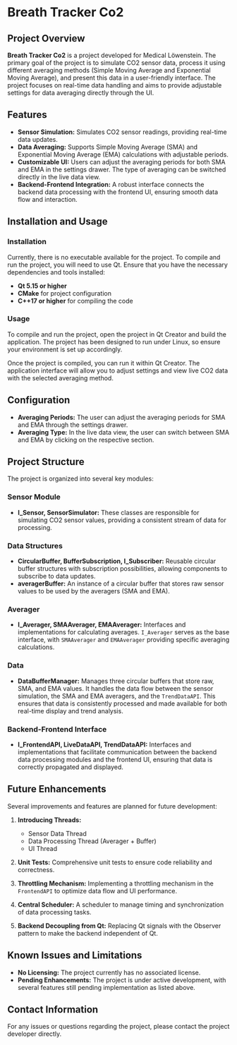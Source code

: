 
# Breath Tracker Co2

## Project Overview

**Breath Tracker Co2** is a project developed for Medical Löwenstein. The primary goal of the project is to simulate CO2 sensor data, process it using different averaging methods (Simple Moving Average and Exponential Moving Average), and present this data in a user-friendly interface. The project focuses on real-time data handling and aims to provide adjustable settings for data averaging directly through the UI.

## Features

- **Sensor Simulation:** Simulates CO2 sensor readings, providing real-time data updates.
- **Data Averaging:** Supports Simple Moving Average (SMA) and Exponential Moving Average (EMA) calculations with adjustable periods.
- **Customizable UI:** Users can adjust the averaging periods for both SMA and EMA in the settings drawer. The type of averaging can be switched directly in the live data view.
- **Backend-Frontend Integration:** A robust interface connects the backend data processing with the frontend UI, ensuring smooth data flow and interaction.

## Installation and Usage

### Installation

Currently, there is no executable available for the project. To compile and run the project, you will need to use Qt. Ensure that you have the necessary dependencies and tools installed:

- **Qt 5.15 or higher**
- **CMake** for project configuration
- **C++17 or higher** for compiling the code

### Usage

To compile and run the project, open the project in Qt Creator and build the application. The project has been designed to run under Linux, so ensure your environment is set up accordingly.

Once the project is compiled, you can run it within Qt Creator. The application interface will allow you to adjust settings and view live CO2 data with the selected averaging method.

## Configuration

- **Averaging Periods:** The user can adjust the averaging periods for SMA and EMA through the settings drawer.
- **Averaging Type:** In the live data view, the user can switch between SMA and EMA by clicking on the respective section.

## Project Structure

The project is organized into several key modules:

### **Sensor Module**
- **I_Sensor, SensorSimulator:** These classes are responsible for simulating CO2 sensor values, providing a consistent stream of data for processing.

### **Data Structures**
- **CircularBuffer, BufferSubscription, I_Subscriber:** Reusable circular buffer structures with subscription possibilities, allowing components to subscribe to data updates.
- **averagerBuffer:** An instance of a circular buffer that stores raw sensor values to be used by the averagers (SMA and EMA).

### **Averager**
- **I_Averager, SMAAverager, EMAAverager:** Interfaces and implementations for calculating averages. `I_Averager` serves as the base interface, with `SMAAverager` and `EMAAverager` providing specific averaging calculations.

### **Data**
- **DataBufferManager:** Manages three circular buffers that store raw, SMA, and EMA values. It handles the data flow between the sensor simulation, the SMA and EMA averagers, and the `TrendDataAPI`. This ensures that data is consistently processed and made available for both real-time display and trend analysis.

### **Backend-Frontend Interface**
- **I_FrontendAPI, LiveDataAPI, TrendDataAPI:** Interfaces and implementations that facilitate communication between the backend data processing modules and the frontend UI, ensuring that data is correctly propagated and displayed.

## Future Enhancements

Several improvements and features are planned for future development:

1. **Introducing Threads:**
   - Sensor Data Thread
   - Data Processing Thread (Averager + Buffer)
   - UI Thread

2. **Unit Tests:** Comprehensive unit tests to ensure code reliability and correctness.

3. **Throttling Mechanism:** Implementing a throttling mechanism in the `FrontendAPI` to optimize data flow and UI performance.

4. **Central Scheduler:** A scheduler to manage timing and synchronization of data processing tasks.

5. **Backend Decoupling from Qt:** Replacing Qt signals with the Observer pattern to make the backend independent of Qt.

## Known Issues and Limitations

- **No Licensing:** The project currently has no associated license.
- **Pending Enhancements:** The project is under active development, with several features still pending implementation as listed above.

## Contact Information

For any issues or questions regarding the project, please contact the project developer directly.
